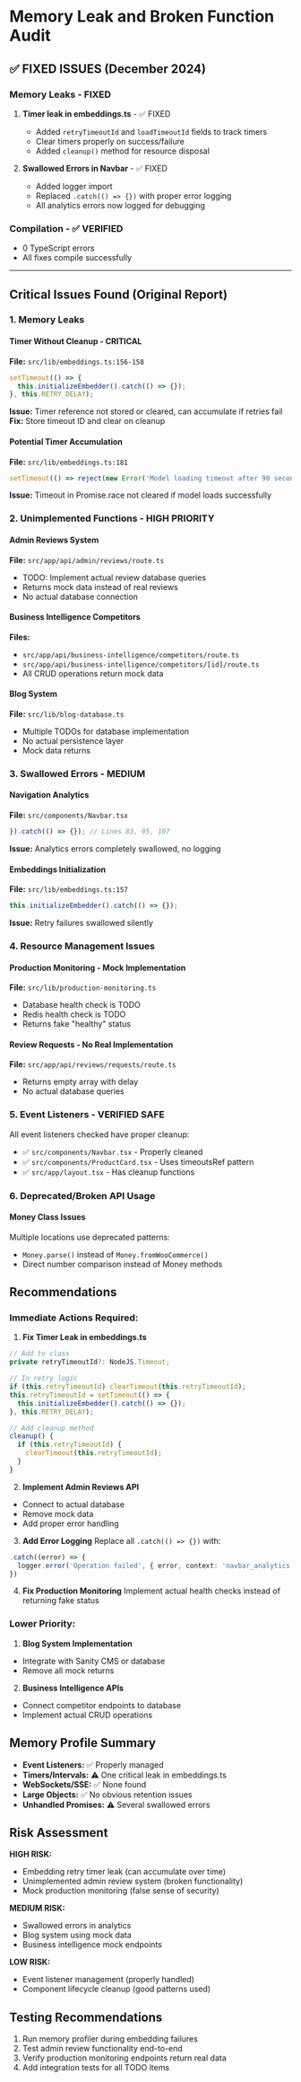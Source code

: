 # Memory Leak and Broken Function Audit

## ✅ FIXED ISSUES (December 2024)

### Memory Leaks - FIXED
1. **Timer leak in embeddings.ts** - ✅ FIXED
   - Added `retryTimeoutId` and `loadTimeoutId` fields to track timers
   - Clear timers properly on success/failure
   - Added `cleanup()` method for resource disposal

2. **Swallowed Errors in Navbar** - ✅ FIXED
   - Added logger import
   - Replaced `.catch(() => {})` with proper error logging
   - All analytics errors now logged for debugging

### Compilation - ✅ VERIFIED
- 0 TypeScript errors
- All fixes compile successfully

---

## Critical Issues Found (Original Report)

### 1. **Memory Leaks**

#### Timer Without Cleanup - CRITICAL
**File:** `src/lib/embeddings.ts:156-158`
```typescript
setTimeout(() => {
  this.initializeEmbedder().catch(() => {});
}, this.RETRY_DELAY);
```
**Issue:** Timer reference not stored or cleared, can accumulate if retries fail
**Fix:** Store timeout ID and clear on cleanup

#### Potential Timer Accumulation
**File:** `src/lib/embeddings.ts:181`
```typescript
setTimeout(() => reject(new Error('Model loading timeout after 90 seconds')), 90000);
```
**Issue:** Timeout in Promise.race not cleared if model loads successfully

### 2. **Unimplemented Functions - HIGH PRIORITY**

#### Admin Reviews System
**File:** `src/app/api/admin/reviews/route.ts`
- TODO: Implement actual review database queries
- Returns mock data instead of real reviews
- No actual database connection

#### Business Intelligence Competitors
**Files:**
- `src/app/api/business-intelligence/competitors/route.ts`
- `src/app/api/business-intelligence/competitors/[id]/route.ts`
- All CRUD operations return mock data

#### Blog System
**File:** `src/lib/blog-database.ts`
- Multiple TODOs for database implementation
- No actual persistence layer
- Mock data returns

### 3. **Swallowed Errors - MEDIUM**

#### Navigation Analytics
**File:** `src/components/Navbar.tsx`
```typescript
}).catch(() => {}); // Lines 83, 95, 107
```
**Issue:** Analytics errors completely swallowed, no logging

#### Embeddings Initialization
**File:** `src/lib/embeddings.ts:157`
```typescript
this.initializeEmbedder().catch(() => {});
```
**Issue:** Retry failures swallowed silently

### 4. **Resource Management Issues**

#### Production Monitoring - Mock Implementation
**File:** `src/lib/production-monitoring.ts`
- Database health check is TODO
- Redis health check is TODO
- Returns fake "healthy" status

#### Review Requests - No Real Implementation
**File:** `src/app/api/reviews/requests/route.ts`
- Returns empty array with delay
- No actual database queries

### 5. **Event Listeners - VERIFIED SAFE**
All event listeners checked have proper cleanup:
- ✅ `src/components/Navbar.tsx` - Properly cleaned
- ✅ `src/components/ProductCard.tsx` - Uses timeoutsRef pattern
- ✅ `src/app/layout.tsx` - Has cleanup functions

### 6. **Deprecated/Broken API Usage**

#### Money Class Issues
Multiple locations use deprecated patterns:
- `Money.parse()` instead of `Money.fromWooCommerce()`
- Direct number comparison instead of Money methods

## Recommendations

### Immediate Actions Required:

1. **Fix Timer Leak in embeddings.ts**
```typescript
// Add to class
private retryTimeoutId?: NodeJS.Timeout;

// In retry logic
if (this.retryTimeoutId) clearTimeout(this.retryTimeoutId);
this.retryTimeoutId = setTimeout(() => {
  this.initializeEmbedder().catch(() => {});
}, this.RETRY_DELAY);

// Add cleanup method
cleanup() {
  if (this.retryTimeoutId) {
    clearTimeout(this.retryTimeoutId);
  }
}
```

2. **Implement Admin Reviews API**
- Connect to actual database
- Remove mock data
- Add proper error handling

3. **Add Error Logging**
Replace all `.catch(() => {})` with:
```typescript
.catch((error) => {
  logger.error('Operation failed', { error, context: 'navbar_analytics' });
})
```

4. **Fix Production Monitoring**
Implement actual health checks instead of returning fake status

### Lower Priority:

1. **Blog System Implementation**
- Integrate with Sanity CMS or database
- Remove all mock returns

2. **Business Intelligence APIs**
- Connect competitor endpoints to database
- Implement actual CRUD operations

## Memory Profile Summary

- **Event Listeners:** ✅ Properly managed
- **Timers/Intervals:** ⚠️ One critical leak in embeddings.ts
- **WebSockets/SSE:** ✅ None found
- **Large Objects:** ✅ No obvious retention issues
- **Unhandled Promises:** ⚠️ Several swallowed errors

## Risk Assessment

**HIGH RISK:**
- Embedding retry timer leak (can accumulate over time)
- Unimplemented admin review system (broken functionality)
- Mock production monitoring (false sense of security)

**MEDIUM RISK:**
- Swallowed errors in analytics
- Blog system using mock data
- Business intelligence mock endpoints

**LOW RISK:**
- Event listener management (properly handled)
- Component lifecycle cleanup (good patterns used)

## Testing Recommendations

1. Run memory profiler during embedding failures
2. Test admin review functionality end-to-end
3. Verify production monitoring endpoints return real data
4. Add integration tests for all TODO items